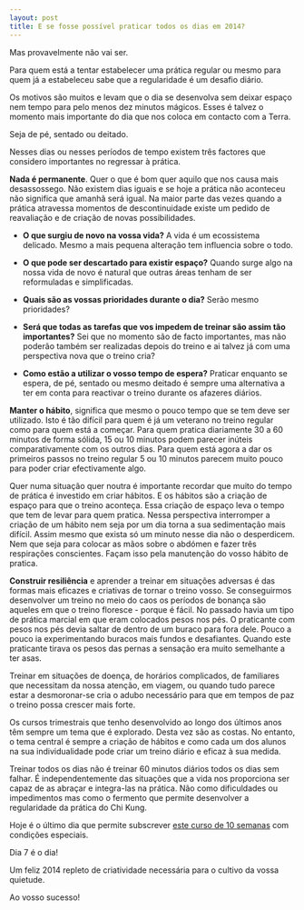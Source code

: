 ```yaml
---
layout: post
title: E se fosse possível praticar todos os dias em 2014?
---
```

Mas provavelmente não vai ser. 

Para quem está a tentar estabelecer uma prática regular ou mesmo para quem já a estabeleceu sabe que a regularidade é um desafio diário.

Os motivos são muitos e levam que o dia se desenvolva sem deixar espaço nem tempo para pelo menos dez minutos mágicos. Esses é talvez o momento mais importante do dia que nos coloca em contacto com a Terra.

Seja de pé, sentado ou deitado. 

Nesses dias ou nesses períodos de tempo existem três factores que considero importantes no regressar à prática.

**Nada é permanente**. Quer o que é bom quer aquilo que nos causa mais desassossego. Não existem dias iguais e se hoje a prática não aconteceu não significa que amanhã será igual. Na maior parte das vezes quando a prática atravessa momentos de descontinuidade existe um pedido de reavaliação e de criação de novas possibilidades. 

+ **O que surgiu de novo na vossa vida?** A vida é um ecossistema delicado. Mesmo a mais pequena alteração tem influencia sobre o todo. 

+ **O que pode ser descartado para existir espaço?** Quando surge algo na nossa vida de novo é natural que outras áreas tenham de ser reformuladas e simplificadas.

+ **Quais são as vossas prioridades durante o dia?** Serão mesmo prioridades?

+ **Será que todas as tarefas que vos impedem de treinar são assim tão importantes?** Sei que no momento são de facto importantes, mas não poderão também ser realizadas depois do treino e ai talvez já com uma perspectiva nova que o treino cria?

+ **Como estão a utilizar o vosso tempo de espera?** Praticar enquanto se espera, de pé, sentado ou mesmo deitado é sempre uma alternativa a ter em conta para reactivar o treino durante os afazeres diários. 

**Manter o hábito**, significa que mesmo o pouco tempo que se tem deve ser utilizado. Isto é tão difícil para quem é já um veterano no treino regular como para quem está a começar. Para quem pratica diariamente 30 a 60 minutos de forma sólida, 15 ou 10 minutos podem parecer inúteis comparativamente com os outros dias. Para quem está agora a dar os primeiros passos no treino regular 5 ou 10 minutos parecem muito pouco para poder criar efectivamente algo.

Quer numa situação quer noutra é importante recordar que muito do tempo de prática é investido em criar hábitos. E os hábitos são a criação de espaço para que o treino aconteça. Essa criação de espaço leva o tempo que tem de levar para quem pratica. Nessa perspectiva interromper a criação de um hábito nem seja por um dia torna a sua sedimentação mais difícil. Assim mesmo que exista só um minuto nesse dia não o desperdicem. Nem que seja para colocar as mãos sobre o abdómen e fazer três respirações conscientes. Façam isso pela manutenção do vosso hábito de pratica. 

**Construir resiliência** e aprender a treinar em situações adversas é das formas mais eficazes e criativas de tornar o treino vosso. Se conseguirmos desenvolver um treino no meio do caos os períodos de bonança são aqueles em que o treino floresce - porque é fácil. No passado havia um tipo de prática marcial em que eram colocados pesos nos pés. O praticante com pesos nos pés devia saltar de dentro de um buraco para fora dele. Pouco a pouco ia experimentando buracos mais fundos e desafiantes. Quando este praticante tirava os pesos das pernas a sensação era muito semelhante a ter asas. 

Treinar em situações de doença, de horários complicados, de familiares que necessitam da nossa atenção, em viagem, ou quando tudo parece estar a desmoronar-se cria o adubo necessário para que em tempos de paz o treino possa crescer mais forte. 

Os cursos trimestrais que tenho desenvolvido ao longo dos últimos anos têm sempre um tema que é explorado. Desta vez são as costas. No entanto, o tema central é sempre a criação de hábitos e como cada um dos alunos na sua individualidade pode criar um treino diário e eficaz à sua medida. 

Treinar todos os dias não é treinar 60 minutos diários todos os dias sem falhar. É independentemente das situações que a vida nos proporciona ser capaz de as abraçar e integra-las na prática. Não como dificuldades ou impedimentos mas como o fermento que permite desenvolver a regularidade da prática do Chi Kung. 

Hoje é o último dia que permite subscrever [este curso de 10 semanas](http://devagar.org/regulares.html) com condições especiais.

Dia 7 é o dia!

Um feliz 2014 repleto de criatividade necessária para o cultivo da vossa quietude. 

Ao vosso sucesso!